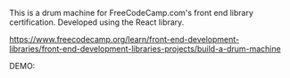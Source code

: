This is a drum machine for FreeCodeCamp.com's front end library certification. Developed using the React library. 

https://www.freecodecamp.org/learn/front-end-development-libraries/front-end-development-libraries-projects/build-a-drum-machine

DEMO: 